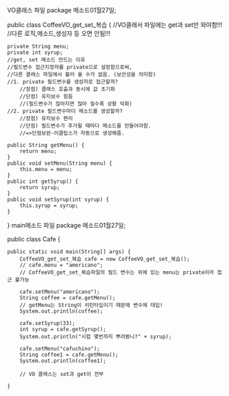 VO클래스 파일
package 메소드01월27일;

public class CoffeeVO_get_set_복습 {
	//VO클래서 파일에는 get과 set만 와야함!!!
	//다른 로직,메소드,생성자 등 오면 안됨!!!
	
	private String menu;
	private int syrup;
	//get, set 메소드 만드는 이유
	//필드변수 접근지정자를 private으로 설정함으로써, 
	//다른 클래스 파일에서 불러 올 수가 없음. (보안성을 의미함)
	//1. private 필드변수를 생성자로 접근할까?
		//장점) 클래스 호출과 동시에 값 초기화
		//단점) 유지보수 힘듬
		//(필드변수가 많아지면 많아 질수록 상황 악화)
	//2. private 필드변수마다 메소드를 생성할까?
		//장점) 유지보수 편리
		//단점) 필드변수가 추가될 때마다 메소드를 만들어야함.
		//=>단점보완-이클립스가 자동으로 생성해줌.
	
	public String getMenu() {
		return menu;
	}
	public void setMenu(String menu) {
		this.menu = menu;
	}
	public int getSyrup() {
		return syrup;
	}
	public void setSyrup(int syrup) {
		this.syrup = syrup;
	}
	
	

}
main메소드 파일
package 메소드01월27일;

public class Cafe {

	public static void main(String[] args) {
		CoffeeVO_get_set_복습 cafe = new CoffeeVO_get_set_복습();
		// cafe.menu = "americano";
		// CoffeeVO_get_set_복습파일의 필드 변수는 위에 있는 menu는 private이라 접근 불가능

		cafe.setMenu("americano");
		String coffee = cafe.getMenu();
		// getMenu는 String이 리턴타입이기 때문에 변수에 대입!
		System.out.println(coffee);

		cafe.setSyrup(33);
		int syrup = cafe.getSyrup();
		System.out.println("시럽 몇번까지 뿌려봤니?" + syrup);

		cafe.setMenu("cafuchino");
		String coffee1 = cafe.getMenu();
		System.out.println(coffee1);

		// VO 클래스는 set과 get이 전부

	}
